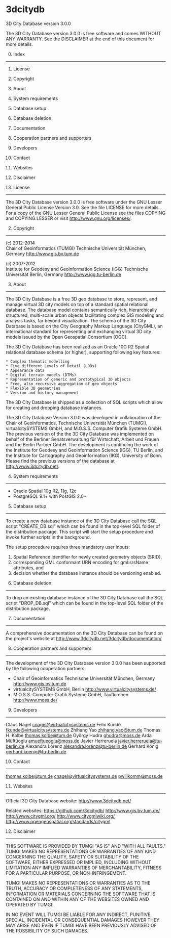 3dcitydb
========

3D City Database version 3.0.0

The 3D City Database version 3.0.0 is free software and comes 
WITHOUT ANY WARRANTY. See the DISCLAIMER at the end 
of this document for more details. 


0. Index
--------

1. License
2. Copyright
3. About
4. System requirements
5. Database setup
6. Database deletion
7. Documentation
8. Cooperation partners and supporters
9. Developers
10. Contact
11. Websites
12. Disclaimer


1. License
----------

The 3D City Database version 3.0.0 is free software under the GNU Lesser 
General Public License Version 3.0. See the file LICENSE for more details. 
For a copy of the GNU Lesser General Public License see the files 
COPYING and COPYING.LESSER or visit http://www.gnu.org/licenses/.


2. Copyright
------------

(c) 2012-2014  
Chair of Geoinformatics (TUMGI)
Technische Universität München, Germany
http://www.gis.bv.tum.de

(c) 2007-2012  
Institute for Geodesy and Geoinformation Science (IGG)
Technische Universität Berlin, Germany
http://www.igg.tu-berlin.de

3. About
--------

The 3D City Database is a free 3D geo database to store, represent, and
manage virtual 3D city models on top of a standard spatial relational
database. The database model contains semantically rich, hierarchically
structured, multi-scale urban objects facilitating complex GIS modeling and
analysis tasks, far beyond visualization. The schema of the 3D City Database
is based on the City Geography Markup Language (CityGML), an international
standard for representing and exchanging virtual 3D city models issued
by the Open Geospatial Consortium (OGC).

The 3D City Database has been realized as an Oracle 10G R2 Spatial relational
database schema (or higher), supporting following key features:

    * Complex thematic modelling
    * Five different Levels of Detail (LODs)
    * Appearance data
    * Digital terrain models (DTMs)
    * Representation of generic and prototypical 3D objects
    * Free, also recursive aggregation of geo objects
    * Flexible 3D geometries
    * Version and history management

The 3D City Database is shipped as a collection of SQL scripts which allow
for creating and dropping database instances.

The 3D City Database Version 3.0.0 was developed in collaboration of the Chair of 
Geoinformatics, Technische Universität München (TUMGI), virtualcitySYSTEMS GmbH, and 
M.O.S.S. Computer Grafik Systeme GmbH. The previous version of the the 3D City Database 
was implemented on behalf of the Berliner Senatsverwaltung für Wirtschaft, Arbeit und
Frauen and the Berlin Partner GmbH. The development is continuing the work of the Institute 
for Geodesy and Geoinformation Science (IGG), TU Berlin, and the Institute for Cartography and 
Geoinformation (IKG), University of Bonn. Please find the previous versions of the database 
at http://www.3dcitydb.net/.


4. System requirements
----------------------

* Oracle Spatial 10g R2, 11g, 12c
* PostgreSQL 9.1+ with PostGIS 2.0+


5. Database setup
-----------------

To create a new database instance of the 3D City Database call the SQL script 
"CREATE_DB.sql" which can be found in the top-level SQL folder of the 
distribution package. This script will start the setup procedure and invoke 
further scripts in the background.

The setup procedure requires three mandatory user inputs:
1) Spatial Reference Identifier for newly created geometry objects (SRID),
2) corresponding GML conformant URN encoding for gml:srsName attributes, and
3) decision whether the database instance should be versioning enabled.


6. Database deletion
--------------------

To drop an existing database instance of the 3D City Database call the SQL script
"DROP_DB.sql" which can be found in the top-level SQL folder of the 
distribution package.


7. Documentation
----------------

A comprehensive documentation on the 3D City Database can be found
on the project's website at http://www.3dcitydb.net/3dcitydb/documentation/ 


8. Cooperation partners and supporters  
--------------------------------------

The development of the 3D City Database version 3.0.0 has been 
supported by the following cooperation partners:

* Chair of Geoinformatics
  Technische Universität München, Germany
  http://www.gis.bv.tum.de
* virtualcitySYSTEMS GmbH, Berlin
  http://www.virtualcitysystems.de/  
* M.O.S.S. Computer Grafik Systeme GmbH, Taufkirchen
  http://www.moss.de/  

  
9. Developers
-------------

Claus Nagel <cnagel@virtualcitysystems.de>
Felix Kunde <fkunde@virtualcitysystems.de>
Zhihang Yao <zhihang.yao@tum.de>
Thomas H. Kolbe <thomas.kolbe@tum.de>
György Hudra <ghudra@moss.de>
Arda Müftüoglu <amueftueoglu@moss.de>
Javier Herreruela <javier.herreruela@tu-berlin.de>
Alexandra Lorenz <alexandra.lorenz@tu-berlin.de>
Gerhard König <gerhard.koenig@tu-berlin.de>


10. Contact
----------

thomas.kolbe@tum.de
cnagel@virtualcitysystems.de
pwillkomm@moss.de


11. Websites
------------

Official 3D City Database website: 
http://www.3dcitydb.net/

Related websites:
https://github.com/3dcitydb/
http://www.gis.bv.tum.de/
http://www.citygml.org/
http://www.citygmlwiki.org/
http://www.opengeospatial.org/standards/citygml


12. Disclaimer
--------------

THIS SOFTWARE IS PROVIDED BY TUMGI "AS IS" AND "WITH ALL FAULTS." 
TUMGI MAKES NO REPRESENTATIONS OR WARRANTIES OF ANY KIND CONCERNING THE 
QUALITY, SAFETY OR SUITABILITY OF THE SOFTWARE, EITHER EXPRESSED OR 
IMPLIED, INCLUDING WITHOUT LIMITATION ANY IMPLIED WARRANTIES OF 
MERCHANTABILITY, FITNESS FOR A PARTICULAR PURPOSE, OR NON-INFRINGEMENT.

TUMGI MAKES NO REPRESENTATIONS OR WARRANTIES AS TO THE TRUTH, ACCURACY OR 
COMPLETENESS OF ANY STATEMENTS, INFORMATION OR MATERIALS CONCERNING THE 
SOFTWARE THAT IS CONTAINED ON AND WITHIN ANY OF THE WEBSITES OWNED AND 
OPERATED BY TUMGI.

IN NO EVENT WILL TUMGI BE LIABLE FOR ANY INDIRECT, PUNITIVE, SPECIAL, 
INCIDENTAL OR CONSEQUENTIAL DAMAGES HOWEVER THEY MAY ARISE AND EVEN IF 
TUMGI HAVE BEEN PREVIOUSLY ADVISED OF THE POSSIBILITY OF SUCH DAMAGES.

